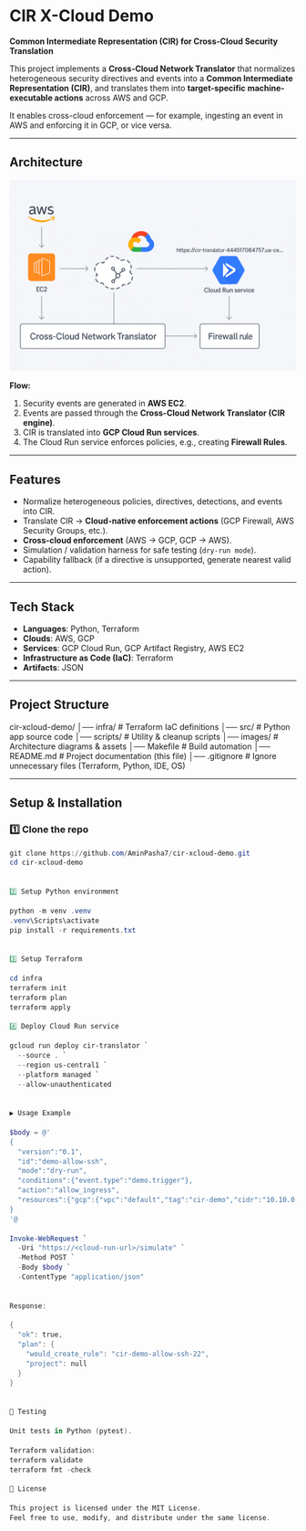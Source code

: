 # CIR X-Cloud Demo 
**Common Intermediate Representation (CIR) for Cross-Cloud Security Translation**

This project implements a **Cross-Cloud Network Translator** that normalizes heterogeneous security directives and events into a **Common Intermediate Representation (CIR)**, and translates them into **target-specific machine-executable actions** across AWS and GCP.  

It enables cross-cloud enforcement — for example, ingesting an event in AWS and enforcing it in GCP, or vice versa.  

---

##  Architecture

![CIR Project Architecture](images/CIR%20project.png)

**Flow:**
1. Security events are generated in **AWS EC2**.  
2. Events are passed through the **Cross-Cloud Network Translator (CIR engine)**.  
3. CIR is translated into **GCP Cloud Run services**.  
4. The Cloud Run service enforces policies, e.g., creating **Firewall Rules**.  

---

##  Features
- Normalize heterogeneous policies, directives, detections, and events into CIR.  
- Translate CIR → **Cloud-native enforcement actions** (GCP Firewall, AWS Security Groups, etc.).  
- **Cross-cloud enforcement** (AWS → GCP, GCP → AWS).  
- Simulation / validation harness for safe testing (`dry-run mode`).  
- Capability fallback (if a directive is unsupported, generate nearest valid action).  

---

##  Tech Stack
- **Languages**: Python, Terraform  
- **Clouds**: AWS, GCP  
- **Services**: GCP Cloud Run, GCP Artifact Registry, AWS EC2  
- **Infrastructure as Code (IaC)**: Terraform  
- **Artifacts**: JSON  

---

##  Project Structure
cir-xcloud-demo/
│── infra/ # Terraform IaC definitions
│── src/ # Python app source code
│── scripts/ # Utility & cleanup scripts
│── images/ # Architecture diagrams & assets
│── Makefile # Build automation
│── README.md # Project documentation (this file)
│── .gitignore # Ignore unnecessary files (Terraform, Python, IDE, OS)


---

##  Setup & Installation

### 1️⃣ Clone the repo
```powershell
git clone https://github.com/AminPasha7/cir-xcloud-demo.git
cd cir-xcloud-demo


2️⃣ Setup Python environment

python -m venv .venv
.venv\Scripts\activate
pip install -r requirements.txt


3️⃣ Setup Terraform

cd infra
terraform init
terraform plan
terraform apply

4️⃣ Deploy Cloud Run service

gcloud run deploy cir-translator `
  --source . `
  --region us-central1 `
  --platform managed `
  --allow-unauthenticated


▶️ Usage Example

$body = @'
{
  "version":"0.1",
  "id":"demo-allow-ssh",
  "mode":"dry-run",
  "conditions":{"event.type":"demo.trigger"},
  "action":"allow_ingress",
  "resources":{"gcp":{"vpc":"default","tag":"cir-demo","cidr":"10.10.0.0/16","port":22}}
}
'@

Invoke-WebRequest `
  -Uri "https://<cloud-run-url>/simulate" `
  -Method POST `
  -Body $body `
  -ContentType "application/json"


Response:

{
  "ok": true,
  "plan": {
    "would_create_rule": "cir-demo-allow-ssh-22",
    "project": null
  }
}


🧪 Testing

Unit tests in Python (pytest).

Terraform validation:
terraform validate
terraform fmt -check

📜 License

This project is licensed under the MIT License.
Feel free to use, modify, and distribute under the same license.